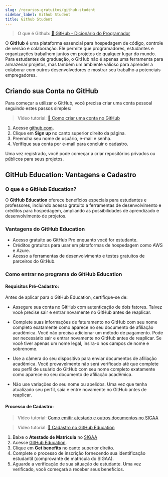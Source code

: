 ```yaml
---
slug: /recursos-gratuitos/github-student
sidebar_label: Github Student
title: Github Student
---
```


> O que é Github: [🎥 GitHub - Dicionário do Programador](https://www.youtube.com/watch?v=myQuetgSEsY)


O **GitHub** é uma plataforma essencial para hospedagem de código, controle de versão e colaboração. Ele permite que programadores, estudantes e organizações trabalhem juntos em projetos de qualquer lugar do mundo. Para estudantes de graduação, o GitHub não é apenas uma ferramenta para armazenar projetos, mas também um ambiente valioso para aprender a colaborar com outros desenvolvedores e mostrar seu trabalho a potenciais empregadores.


## Criando sua Conta no GitHub

Para começar a utilizar o GitHub, você precisa criar uma conta pessoal seguindo estes passos simples:


> Vídeo tutorial: [🎥 Como criar uma conta no GitHub](https://youtu.be/Prixgo_pXUI)

1. Acesse [github.com](https://github.com).
2. Clique em **Sign up** no canto superior direito da página.
3. Preencha seu nome de usuário, e-mail e senha.
4. Verifique sua conta por e-mail para concluir o cadastro.

Uma vez registrado, você pode começar a criar repositórios privados ou públicos para seus projetos.


## GitHub Education: Vantagens e Cadastro

### O que é o GitHub Education?

O **GitHub Education** oferece benefícios especiais para estudantes e professores, incluindo acesso gratuito a ferramentas de desenvolvimento e créditos para hospedagem, ampliando as possibilidades de aprendizado e desenvolvimento de projetos.

### Vantagens do GitHub Education

- Acesso gratuito ao GitHub Pro enquanto você for estudante.
- Créditos gratuitos para usar em plataformas de hospedagem como AWS e Azure.
- Acesso a ferramentas de desenvolvimento e testes gratuitos de parceiros do GitHub.

### Como entrar no programa do GitHub Education

#### Requisitos Pré-Cadastro:

Antes de aplicar para o GitHub Education, certifique-se de:

- Assegure sua conta no GitHub com autenticação de dois fatores. Talvez você precise sair e entrar novamente no GitHub antes de reaplicar.

- Complete suas informações de faturamento no GitHub com seu nome completo exatamente como aparece no seu documento de afiliação acadêmica. Você não precisa adicionar um método de pagamento. Pode ser necessário sair e entrar novamente no GitHub antes de reaplicar. Se você tiver apenas um nome legal, insira-o nos campos de nome e sobrenome.

- Use a câmera do seu dispositivo para enviar documentos de afiliação acadêmica.
Você provavelmente não será verificado até que complete seu perfil de usuário do GitHub com seu nome completo exatamente como aparece no seu documento de afiliação acadêmica. 

- Não use variações do seu nome ou apelidos. Uma vez que tenha atualizado seu perfil, saia e entre novamente no GitHub antes de reaplicar.

#### Processo de Cadastro:

> Vídeo tutorial: [Como emitir atestado e outros documentos no SIGAA](https://www.youtube.com/watch?v=KBL98FmcW0k)

> Vídeo tutorial: [🎥 Cadastro no GitHub Education](https://youtu.be/LgAIf0TguAM)


1. Baixe o **Atestado de Matrícula** no [SIGAA](https://sigaa.ufpb.br)
2. Acesse [GitHub Education](https://education.github.com).
3. Clique em **Get benefits** no canto superior direito.
4. Complete o processo de inscrição fornecendo sua identificação estudantil (comprovante de matrícula do SIGAA).
5. Aguarde a verificação de sua situação de estudante. Uma vez verificado, você começará a receber seus benefícios.



